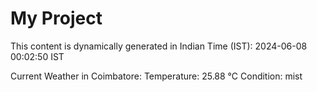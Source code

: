 # My Project

This content is dynamically generated in Indian Time (IST): 2024-06-08 00:02:50 IST


Current Weather in Coimbatore:
Temperature: 25.88 °C
Condition: mist
